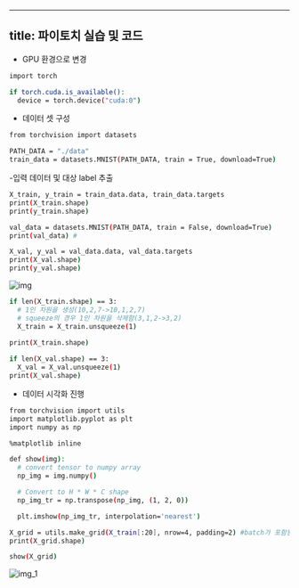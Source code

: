 -----
title: 파이토치 실습 및 코드
-----
- GPU 환경으로 변경
```bash
import torch

if torch.cuda.is_available():
  device = torch.device("cuda:0")

```
 
- 데이터 셋 구성

```bash
from torchvision import datasets

PATH_DATA = "./data"
train_data = datasets.MNIST(PATH_DATA, train = True, download=True)
```

-입력 데이터 및 대상 label 추출
```bash
X_train, y_train = train_data.data, train_data.targets
print(X_train.shape)
print(y_train.shape)

val_data = datasets.MNIST(PATH_DATA, train = False, download=True)
print(val_data) #

X_val, y_val = val_data.data, val_data.targets
print(X_val.shape)
print(y_val.shape)
```

![img](https://user-images.githubusercontent.com/92699138/138198785-fab5fd49-70a0-42c8-9eb4-d89a90c9645a.png)


```bash
if len(X_train.shape) == 3:
  # 1인 차원을 생성(10,2,7->10,1,2,7)
  # squeeze의 경우 1인 차원을 삭제함(3,1,2->3,2)
  X_train = X_train.unsqueeze(1)
  
print(X_train.shape)

if len(X_val.shape) == 3:
  X_val = X_val.unsqueeze(1) 
print(X_val.shape)
```

- 데이터 시각화 진행

```bash
from torchvision import utils
import matplotlib.pyplot as plt
import numpy as np

%matplotlib inline

def show(img):
  # convert tensor to numpy array
  np_img = img.numpy()

  # Convert to H * W * C shape
  np_img_tr = np.transpose(np_img, (1, 2, 0))

  plt.imshow(np_img_tr, interpolation='nearest')

X_grid = utils.make_grid(X_train[:20], nrow=4, padding=2) #batch가 포함된 dataloader 이미지 텐서들을 도중에 보고자 할 때 사용
print(X_grid.shape)

show(X_grid)
```
![img_1](https://user-images.githubusercontent.com/92699138/138198810-96081217-4d03-4771-bd96-75a7821be0a7.png)
